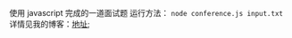 使用 javascript 完成的一道面试题
运行方法：
`node conference.js input.txt`
详情见我的博客：[地址](http://www.cnblogs.com/Eden-cola/p/javascript-conference-track-management.html);
